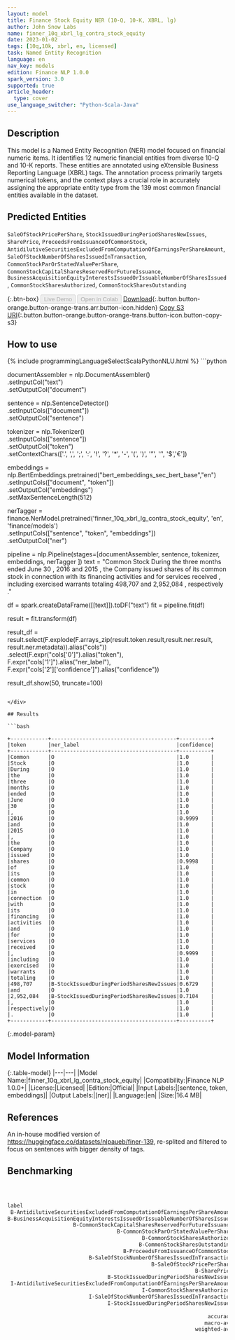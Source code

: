 ```yaml
---
layout: model
title: Finance Stock Equity NER (10-Q, 10-K, XBRL, lg)
author: John Snow Labs
name: finner_10q_xbrl_lg_contra_stock_equity
date: 2023-01-02
tags: [10q,10k, xbrl, en, licensed]
task: Named Entity Recognition
language: en
nav_key: models
edition: Finance NLP 1.0.0
spark_version: 3.0
supported: true
article_header:
  type: cover
use_language_switcher: "Python-Scala-Java"
---
```


## Description

This model is a Named Entity Recognition (NER) model focused on financial numeric items. It identifies 12 numeric financial entities from diverse 10-Q and 10-K reports. These entities are annotated using eXtensible Business Reporting Language (XBRL) tags. The annotation process primarily targets numerical tokens, and the context plays a crucial role in accurately assigning the appropriate entity type from the 139 most common financial entities available in the dataset.

## Predicted Entities

`SaleOfStockPricePerShare`, `StockIssuedDuringPeriodSharesNewIssues`, `SharePrice`, `ProceedsFromIssuanceOfCommonStock`, `AntidilutiveSecuritiesExcludedFromComputationOfEarningsPerShareAmount`, `SaleOfStockNumberOfSharesIssuedInTransaction`, `CommonStockParOrStatedValuePerShare`, `CommonStockCapitalSharesReservedForFutureIssuance`, `BusinessAcquisitionEquityInterestsIssuedOrIssuableNumberOfSharesIssued`, `CommonStockSharesAuthorized`, `CommonStockSharesOutstanding`

{:.btn-box}
<button class="button button-orange" disabled>Live Demo</button>
<button class="button button-orange" disabled>Open in Colab</button>
[Download](https://s3://auxdata.johnsnowlabs.com/finance/models/finner_10q_xbrl_lg_contra_stock_equity_en_1.0.0_3.0_1672654212856.zip){:.button.button-orange.button-orange-trans.arr.button-icon.hidden}
[Copy S3 URI](s3://auxdata.johnsnowlabs.com/finance/models/finner_10q_xbrl_lg_contra_stock_equity_en_1.0.0_3.0_1672654212856.zip){:.button.button-orange.button-orange-trans.button-icon.button-copy-s3}

## How to use



<div class="tabs-box" markdown="1">
{% include programmingLanguageSelectScalaPythonNLU.html %}
```python
 
documentAssembler = nlp.DocumentAssembler() \
   .setInputCol("text") \
   .setOutputCol("document")

sentence = nlp.SentenceDetector() \
   .setInputCols(["document"]) \
   .setOutputCol("sentence") 

tokenizer = nlp.Tokenizer()\
    .setInputCols(["sentence"])\
    .setOutputCol("token")\
    .setContextChars(['.', ',', ';', ':', '!', '?', '*', '-', '(', ')', '”', '’', '$','€'])

embeddings = nlp.BertEmbeddings.pretrained("bert_embeddings_sec_bert_base","en") \
  .setInputCols(["document", "token"]) \
  .setOutputCol("embeddings")\
  .setMaxSentenceLength(512)

nerTagger = finance.NerModel.pretrained('finner_10q_xbrl_lg_contra_stock_equity', 'en', 'finance/models')\
   .setInputCols(["sentence", "token", "embeddings"])\
   .setOutputCol("ner")
              
pipeline = nlp.Pipeline(stages=[documentAssembler,
                            sentence,
                            tokenizer,
                            embeddings,
                            nerTagger
                                ])
text = "Common Stock During the three months ended June 30 , 2016 and 2015 , the Company issued shares of its common stock in connection with its financing activities and for services received , including exercised warrants totaling 498,707 and 2,952,084 , respectively ."

df = spark.createDataFrame([[text]]).toDF("text")
fit = pipeline.fit(df)

result = fit.transform(df)

result_df = result.select(F.explode(F.arrays_zip(result.token.result,result.ner.result, result.ner.metadata)).alias("cols"))\
.select(F.expr("cols['0']").alias("token"),\
      F.expr("cols['1']").alias("ner_label"),\
      F.expr("cols['2']['confidence']").alias("confidence"))

result_df.show(50, truncate=100)
```

</div>

## Results

```bash

+------------+----------------------------------------+----------+
|token       |ner_label                               |confidence|
+------------+----------------------------------------+----------+
|Common      |O                                       |1.0       |
|Stock       |O                                       |1.0       |
|During      |O                                       |1.0       |
|the         |O                                       |1.0       |
|three       |O                                       |1.0       |
|months      |O                                       |1.0       |
|ended       |O                                       |1.0       |
|June        |O                                       |1.0       |
|30          |O                                       |1.0       |
|,           |O                                       |1.0       |
|2016        |O                                       |0.9999    |
|and         |O                                       |1.0       |
|2015        |O                                       |1.0       |
|,           |O                                       |1.0       |
|the         |O                                       |1.0       |
|Company     |O                                       |1.0       |
|issued      |O                                       |1.0       |
|shares      |O                                       |0.9998    |
|of          |O                                       |1.0       |
|its         |O                                       |1.0       |
|common      |O                                       |1.0       |
|stock       |O                                       |1.0       |
|in          |O                                       |1.0       |
|connection  |O                                       |1.0       |
|with        |O                                       |1.0       |
|its         |O                                       |1.0       |
|financing   |O                                       |1.0       |
|activities  |O                                       |1.0       |
|and         |O                                       |1.0       |
|for         |O                                       |1.0       |
|services    |O                                       |1.0       |
|received    |O                                       |1.0       |
|,           |O                                       |0.9999    |
|including   |O                                       |1.0       |
|exercised   |O                                       |1.0       |
|warrants    |O                                       |1.0       |
|totaling    |O                                       |1.0       |
|498,707     |B-StockIssuedDuringPeriodSharesNewIssues|0.6729    |
|and         |O                                       |1.0       |
|2,952,084   |B-StockIssuedDuringPeriodSharesNewIssues|0.7104    |
|,           |O                                       |1.0       |
|respectively|O                                       |1.0       |
|.           |O                                       |1.0       |
+------------+----------------------------------------+----------+

```

{:.model-param}
## Model Information

{:.table-model}
|---|---|
|Model Name:|finner_10q_xbrl_lg_contra_stock_equity|
|Compatibility:|Finance NLP 1.0.0+|
|License:|Licensed|
|Edition:|Official|
|Input Labels:|[sentence, token, embeddings]|
|Output Labels:|[ner]|
|Language:|en|
|Size:|16.4 MB|

## References

An in-house modified version of https://huggingface.co/datasets/nlpaueb/finer-139, re-splited and filtered to focus on sentences with bigger density of tags.

## Benchmarking

```bash



label                                                                       precision    recall  f1-score   support
 B-AntidilutiveSecuritiesExcludedFromComputationOfEarningsPerShareAmount     0.9913    0.9933    0.9923      1487
B-BusinessAcquisitionEquityInterestsIssuedOrIssuableNumberOfSharesIssued     0.8814    0.8062    0.8421       129
                     B-CommonStockCapitalSharesReservedForFutureIssuance     0.9515    0.9290    0.9401       169
                                   B-CommonStockParOrStatedValuePerShare     0.9249    0.9467    0.9357       169
                                           B-CommonStockSharesAuthorized     0.9500    0.9301    0.9399       143
                                          B-CommonStockSharesOutstanding     0.8443    0.9463    0.8924       149
                                     B-ProceedsFromIssuanceOfCommonStock     0.7550    0.8444    0.7972       135
                          B-SaleOfStockNumberOfSharesIssuedInTransaction     0.4486    0.8836    0.5951       232
                                              B-SaleOfStockPricePerShare     0.5774    0.9262    0.7113       149
                                                            B-SharePrice     0.9338    0.7056    0.8038       180
                                B-StockIssuedDuringPeriodSharesNewIssues     0.7725    0.4417    0.5621       369
 I-AntidilutiveSecuritiesExcludedFromComputationOfEarningsPerShareAmount     1.0000    1.0000    1.0000         1
                                           I-CommonStockSharesAuthorized     1.0000    1.0000    1.0000         1
                          I-SaleOfStockNumberOfSharesIssuedInTransaction     0.0000    0.0000    0.0000         2
                                I-StockIssuedDuringPeriodSharesNewIssues     0.0000    0.0000    0.0000         7
                                                                       O     0.9991    0.9978    0.9984     97395
                                                                accuracy       -          -      0.9938    100717
                                                               macro-avg     0.7519    0.7719    0.7506    100717
                                                            weighted-avg     0.9950    0.9938    0.9940    100717

```
